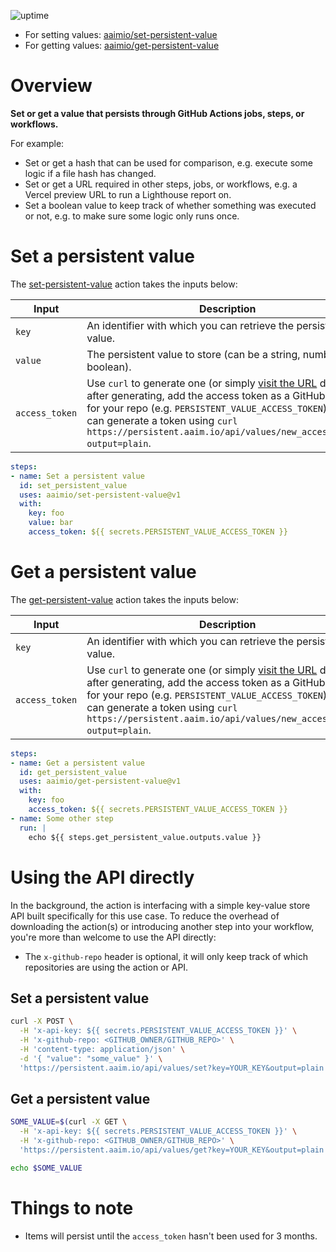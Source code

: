 ![uptime](https://img.shields.io/uptimerobot/ratio/m787894343-bf1ddacfde07d95ec87e488c?style=flat-square)

- For setting values: [aaimio/set-persistent-value](https://github.com/aaimio/set-persistent-value)
- For getting values: [aaimio/get-persistent-value](https://github.com/aaimio/get-persistent-value)

# Overview

**Set or get a value that persists through GitHub Actions jobs, steps, or workflows.**

For example:

- Set or get a hash that can be used for comparison, e.g. execute some logic if a file hash has changed.
- Set or get a URL required in other steps, jobs, or workflows, e.g. a Vercel preview URL to run a Lighthouse report on.
- Set a boolean value to keep track of whether something was executed or not, e.g. to make sure some logic only runs once.

# Set a persistent value

The [set-persistent-value](https://github.com/aaimio/set-persistent-value) action takes the inputs below:

| Input | Description |
| --- | --- |
| `key` | An identifier with which you can retrieve the persistent value. |
| `value` | The persistent value to store (can be a string, number, or boolean). |
| `access_token` | Use `curl` to generate one (or simply [visit the URL](https://persistent.aaim.io/api/values/new_access_token?output=plain) directly), after generating, add the access token as a GitHub secret for your repo (e.g. `PERSISTENT_VALUE_ACCESS_TOKEN`). You can generate a token using `curl https://persistent.aaim.io/api/values/new_access_token?output=plain`. |

```yaml
steps:
- name: Set a persistent value
  id: set_persistent_value
  uses: aaimio/set-persistent-value@v1
  with:
    key: foo
    value: bar
    access_token: ${{ secrets.PERSISTENT_VALUE_ACCESS_TOKEN }}
```

# Get a persistent value

The [get-persistent-value](https://github.com/aaimio/get-persistent-value) action takes the inputs below:

| Input | Description |
| --- | --- |
| `key` | An identifier with which you can retrieve the persistent value. |
| `access_token` | Use `curl` to generate one (or simply [visit the URL](https://persistent.aaim.io/api/values/new_access_token?output=plain) directly), after generating, add the access token as a GitHub secret for your repo (e.g. `PERSISTENT_VALUE_ACCESS_TOKEN`). You can generate a token using `curl https://persistent.aaim.io/api/values/new_access_token?output=plain`. |

```yaml
steps:
- name: Get a persistent value
  id: get_persistent_value
  uses: aaimio/get-persistent-value@v1
  with:
    key: foo
    access_token: ${{ secrets.PERSISTENT_VALUE_ACCESS_TOKEN }}
- name: Some other step
  run: |
    echo ${{ steps.get_persistent_value.outputs.value }}
```

# Using the API directly

In the background, the action is interfacing with a simple key-value store API built specifically for this use case. To reduce the overhead of downloading the action(s) or introducing another step into your workflow, you're more than welcome to use the API directly:

- The `x-github-repo` header is optional, it will only keep track of which repositories are using the action or API.

## Set a persistent value

```bash
curl -X POST \
  -H 'x-api-key: ${{ secrets.PERSISTENT_VALUE_ACCESS_TOKEN }}' \
  -H 'x-github-repo: <GITHUB_OWNER/GITHUB_REPO>' \
  -H 'content-type: application/json' \
  -d '{ "value": "some_value" }' \
  'https://persistent.aaim.io/api/values/set?key=YOUR_KEY&output=plain'
```

## Get a persistent value

```bash
SOME_VALUE=$(curl -X GET \
  -H 'x-api-key: ${{ secrets.PERSISTENT_VALUE_ACCESS_TOKEN }}' \
  -H 'x-github-repo: <GITHUB_OWNER/GITHUB_REPO>' \
  'https://persistent.aaim.io/api/values/get?key=YOUR_KEY&output=plain')

echo $SOME_VALUE
```

# Things to note

- Items will persist until the `access_token` hasn't been used for 3 months.
